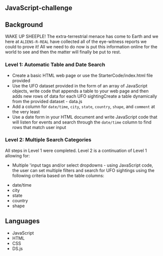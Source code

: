 ## JavaScript-challenge

## Background

WAKE UP SHEEPLE! The extra-terrestrial menace has come to Earth and we here at `ALIENS-R-REAL` have collected all of the eye-witness reports we could to prove it! 
All we need to do now is put this information online for the world to see and then the matter will finally be put to rest.

### Level 1: Automatic Table and Date Search 
* Create a basic HTML web page or use the StarterCode/index.html file provided 
* Use the UFO dataset provided in the form of an array of JavaScript objects, write code that appends a table to your web page and 
then adds new rows of data for each UFO sightingCreate a table dynamically from the provided dataset - data.js
* Add a column for `date/time`, `city`, `state`, `country`, `shape`, and `comment` at the very least
* Use a date form in your HTML document and write JavaScript code that will listen for events and search through the `date/time` column to find rows that match user input 

### Level 2: Multiple Search Categories 
All steps in Level 1 were completed. Level 2 is a continuation of Level 1 allowing for:

*  Multiple 'input tags and/or select dropdowns - using JavaScript code, the user can set multiple filters and search for UFO sightings using the following criteria based
on the table columns:
 - date/time
 - city
 - state
 - country
 - shape

## Languages
* JavaScript
* HTML
* CSS
* DS.js
